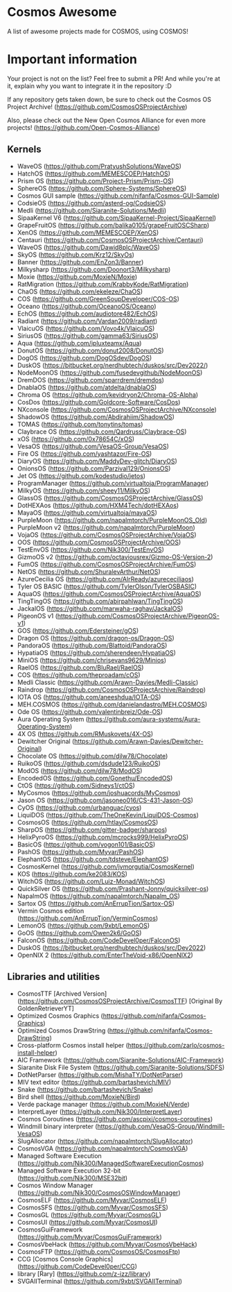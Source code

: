 # Cosmos Awesome

A list of awesome projects made for COSMOS, using COSMOS!

# Important information

Your project is not on the list? Feel free to submit a PR! And while you're at it, explain why you want to integrate it in the repository :D

If any repository gets taken down, be sure to check out the Cosmos OS Project Archive! (https://github.com/CosmosOSProjectArchive)

Also, please check out the New Open Cosmos Alliance for even more projects! (https://github.com/Open-Cosmos-Alliance)

## Kernels
- WaveOS (https://github.com/PratyushSolutions/WaveOS)
- HatchOS (https://github.com/MEMESCOEP/HatchOS)
- Prism OS (https://github.com/Project-Prism/Prism-OS)
- SphereOS (https://github.com/Sphere-Systems/SphereOS)
- Cosmos GUI sample (https://github.com/nifanfa/Cosmos-GUI-Sample)
- CodsieOS (https://github.com/asterd-og/CodsieOS)
- Medli (https://github.com/Siaranite-Solutions/Medli)
- SipaaKernel V6 (https://github.com/SipaaKernel-Project/SipaaKernel)
- GrapeFruitOS (https://github.com/balika0105/grapeFruitOSCSharp)
- XenOS (https://github.com/MEMESCOEP/XenOS)
- Centauri (https://github.com/CosmosOSProjectArchive/Centauri)
- WaveOS (https://github.com/Dawid8plc/WaveOS)
- SkyOS (https://github.com/Krz12/SkyOs)
- Banner (https://github.com/EnZon3/Banner)
- Milkysharp (https://github.com/Doonort3/Milkysharp)
- Moxie (https://github.com/MoxieN/Moxie)
- RatMigration (https://github.com/KrabbyKode/RatMigration)
- ChaOS (https://github.com/ekeleze/ChaOS)
- COS (https://github.com/GreenSoupDeveloper/COS-OS)
- Oceano (https://github.com/OceanoOS/Oceano)
- EchOS (https://github.com/audiotore482/EchOS)
- Radiant
(https://github.com/Vardan2009/radiant)
- VlaicuOS (https://github.com/Vovo4k/VlaicuOS)
- SiriusOS (https://github.com/gamma63/SiriusOS)
- Aqua (https://github.com/ipluxteamx/Aqua)
- DonutOS (https://github.com/donut2008/DonutOS)
- DogOS (https://github.com/DogOSdev/DogOS)
- DuskOS (https://bitbucket.org/nerdhubtech/duskos/src/Dev2022/)
- NodeMoonOS (https://github.com/fusedevgithub/NodeMoonOS)
- DremDOS (https://github.com/sparrdrem/dremdos)
- DnablaOS (https://github.com/atdelta/dnablaOS)
- Chroma OS (https://github.com/kevidryon2/Chroma-OS-Alpha)
- CosDos (https://github.com/Goldcore-Software/CosDos)
- NXconsole (https://github.com/CosmosOSProjectArchive/NXconsole)
- ShadowOS (https://github.com/Abdirahiim/ShadowOS)
- TOMAS (https://github.com/tonytins/tomas)
- Claybrace OS (https://github.com/Qardruss/Claybrace-OS)
- xOS (https://github.com/0x78654C/xOS)
- VesaOS (https://github.com/VesaOS-Group/VesaOS)
- Fire OS (https://github.com/yashtazor/Fire-OS)
- DiaryOS (https://github.com/MaddyDev-glitch/DiaryOS)
- OnionsOS (https://github.com/Parzival129/OnionsOS)
- Jet OS (https://github.com/kodestudio/jetos)
- ProgramManager (https://github.com/virtualtoja/ProgramManager)
- MilkyOS (https://github.com/sheey11/MilkyOS)
- GlassOS (https://github.com/CosmosOSProjectArchive/GlassOS)
- DotHEXAos (https://github.com/HXM4Tech/dotHEXAos)
- MayaOS (https://github.com/virtualtoja/mayaOS)
- PurpleMoon (https://github.com/napalmtorch/PurpleMoonOS_Old)
- PurpleMoon v2 (https://github.com/napalmtorch/PurpleMoon)
- VojaOS (https://github.com/CosmosOSProjectArchive/VojaOS)
- OOS (https://github.com/CosmosOSProjectArchive/OOS)
- TestEnvOS (https://github.com/Nik300/TestEnvOS)
- GizmoOS v2 (https://github.com/octaviousrex/Gizmo-OS-Version-2)
- FumOS (https://github.com/CosmosOSProjectArchive/FumOS)
- NetOS (https://github.com/ShuralevArthur/NetOS)
- AzureCecilia OS (https://github.com/AlrReady/azurececiliaos)
- Tyler OS BASIC (https://github.com/TylerOlson/TylerOSBASIC)
- AquaOS (https://github.com/CosmosOSProjectArchive/AquaOS)
- TingTingOS (https://github.com/abirpahlwan/TingTingOS)
- JackalOS (https://github.com/marwaha-raghav/JackalOS)
- PigeonOS v1 (https://github.com/CosmosOSProjectArchive/PigeonOS-v1)
- GOS (https://github.com/Edersteiner/gOS)
- Dragon OS (https://github.com/dragon-os/Dragon-OS)
- PandoraOS (https://github.com/Blattoid/PandoraOS)
- HypatiaOS (https://github.com/sherendeen/HypatiaOS)
- MiniOS (https://github.com/chrisevans9629/Minios)
- RaelOS (https://github.com/BluRael/RaelOS)
- COS (https://github.com/theproadam/cOS)
- Medli Classic (https://github.com/Arawn-Davies/Medli-Classic)
- Raindrop (https://github.com/CosmosOSProjectArchive/Raindrop)
- IOTA OS (https://github.com/aneeshdua/IOTA-OS)
- MEH.COSMOS (https://github.com/danielandastro/MEH.COSMOS)
- Ode OS (https://github.com/valentinbreiz/Ode-OS)
- Aura Operating System (https://github.com/aura-systems/Aura-Operating-System)
- 4X OS (https://github.com/RMuskovets/4X-OS)
- Dewitcher Original (https://github.com/Arawn-Davies/Dewitcher-Original)
- Chocolate OS (https://github.com/djlw78/Chocolate)
- RuikoOS (https://github.com/dsdude123/RuikoOS)
- ModOS (https://github.com/djlw78/ModOS)
- EncodedOS (https://github.com/Gonethu/EncodedOS)
- CtOS (https://github.com/Sidneys1/ctOS)
- MyCosmos (https://github.com/joshuacords/MyCosmos)
- Jason OS (https://github.com/jasoneo016/CS-431-Jason-OS)
- CyOS (https://github.com/urbanguac/cyos)
- LiquiDOS (https://github.com/TheOneKevin/LiquiDOS-Cosmos)
- CosmosOS (https://github.com/htlay/CosmosOS)
- SharpOS (https://github.com/gitter-badger/sharpos)
- HelixPyroOS (https://github.com/mcrocks999/HelixPyroOS)
- BasicOS (https://github.com/vogon101/BasicOS)
- PashOS (https://github.com/Myvar/PashOS)
- ElephantOS (https://github.com/tdsteve/ElephantOS)
- CosmosKernel (https://github.com/jvmorgutia/CosmosKernel)
- KOS (https://github.com/ke2083/KOS)
- WitchOS (https://github.com/Luiz-Monad/WitchOS)
- QuickSilver OS (https://github.com/Prashant-Jonny/quicksilver-os)
- NapalmOS (https://github.com/napalmtorch/Napalm_OS)
- Sartox OS (https://github.com/AnErrupTion/Sartox-OS)
- Vermin Cosmos edition (https://github.com/AnErrupTion/VerminCosmos)
- LemonOS (https://github.com/9xbt/LemonOS)
- GoOS (https://github.com/Owen2k6/GoOS)
- FalconOS (https://github.com/CodeDevel0per/FalconOS)
- DuskOS (https://bitbucket.org/nerdhubtech/duskos/src/Dev2022)
- OpenNIX 2 (https://github.com/EnterTheVoid-x86/OpenNIX2)

## Libraries and utilities

- CosmosTTF [Archived Version] (https://github.com/CosmosOSProjectArchive/CosmosTTF) [Original By GoldenRetrieverYT]
- Optimized Cosmos Graphics (https://github.com/nifanfa/Cosmos-Graphics)
- Optimized Cosmos DrawString (https://github.com/nifanfa/Cosmos-DrawString)
- Cross-platform Cosmos install helper (https://github.com/zarlo/cosmos-install-helper)
- AIC Framework (https://github.com/Siaranite-Solutions/AIC-Framework)
- Siaranite Disk File System (https://github.com/Siaranite-Solutions/SDFS)
- DotNetParser (https://github.com/MishaTY/DotNetParser)
- MIV text editor (https://github.com/bartashevich/MIV)
- Snake (https://github.com/bartashevich/Snake)
- Bird shell (https://github.com/MoxieN/Bird)
- Verde package manager (https://github.com/MoxieN/Verde)
- InterpretLayer (https://github.com/Nik300/InterpretLayer)
- Cosmos Coroutines (https://github.com/ascpixi/cosmos-coroutines)
- Windmill binary interpreter (https://github.com/VesaOS-Group/Windmill-VesaOS)
- SlugAllocator (https://github.com/napalmtorch/SlugAllocator)
- CosmosVGA (https://github.com/napalmtorch/CosmosVGA)
- Managed Software Execution (https://github.com/Nik300/ManagedSoftwareExecutionCosmos)
- Managed Software Execution 32-bit (https://github.com/Nik300/MSE32bit)
- Cosmos Window Manager (https://github.com/Nik300/CosmosOSWindowManager)
- CosmosELF (https://github.com/Myvar/CosmosELF)
- CosmosSFS (https://github.com/Myvar/CosmosSFS)
- CosmosGL (https://github.com/Myvar/CosmosGL)
- CosmosUI (https://github.com/Myvar/CosmosUI)
- CosmosGuiFramework (https://github.com/Myvar/CosmosGuiFramework)
- CosmosVbeHack (https://github.com/Myvar/CosmosVbeHack)
- CosmosFTP (https://github.com/CosmosOS/CosmosFtp)
- CCG [Cosmos Console Graphics] (https://github.com/CodeDevel0per/CCG)
- library [Rary] (https://github.com/z-izz/library)
- SVGAIITerminal (https://github.com/9xbt/SVGAIITerminal)
